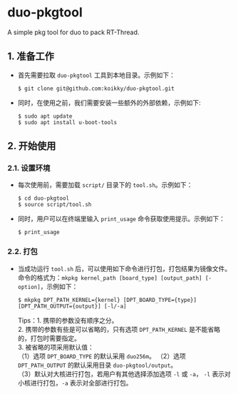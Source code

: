 # duo-pkgtool
A simple pkg tool for duo to pack RT-Thread.                 

## 1. 准备工作
- 首先需要拉取 `duo-pkgtool` 工具到本地目录。示例如下：
	``` shell 
	$ git clone git@github.com:koikky/duo-pkgtool.git 
	```
                   
- 同时，在使用之前，我们需要安装一些额外的外部依赖，示例如下:                           	
	``` shell
	$ sudo apt update
	$ sudo apt install u-boot-tools
	```

## 2. 开始使用
### 2.1. 设置环境
- 每次使用前，需要加载 `script/` 目录下的 `tool.sh`。示例如下：                                    
	``` shell
	$ cd duo-pkgtool
	$ source script/tool.sh 
	```  
                                                
- 同时，用户可以在终端里输入 `print_usage` 命令获取使用提示。示例如下：                                      
	``` shell 
	$ print_usage
	```                        

### 2.2. 打包
- 当成功运行 `tool.sh` 后，可以使用如下命令进行打包，打包结果为镜像文件。                                   
  命令的格式为：``mkpkg kernel_path [board_type] [output_path] [-option]``，示例如下：                                                                   
	``` shell
	$ mkpkg DPT_PATH_KERNEL={kernel} [DPT_BOARD_TYPE={type}] [DPT_PATH_OUTPUT={output}] [-l/-a] 
	```                             
	Tips：1. 携带的参数没有顺序之分。                                                                
	      2. 携带的参数有些是可以省略的，只有选项 `DPT_PATH_KERNEL` 是不能省略的，打包时需要指定。                         
	      3. 被省略的项采用默认值：                                         
		（1）选项 `DPT_BOARD_TYPE` 的默认采用 `duo256m`。
		（2）选项 `DPT_PATH_OUTPUT` 的默认采用目录 `duo-pkgtool/output`。                  
		（3）默认对大核进行打包，若用户有其他选择添加选项 `-l` 或 `-a`， `-l` 表示对小核进行打包，`-a` 表示对全部进行打包。                                                                                                                                                                   
	

